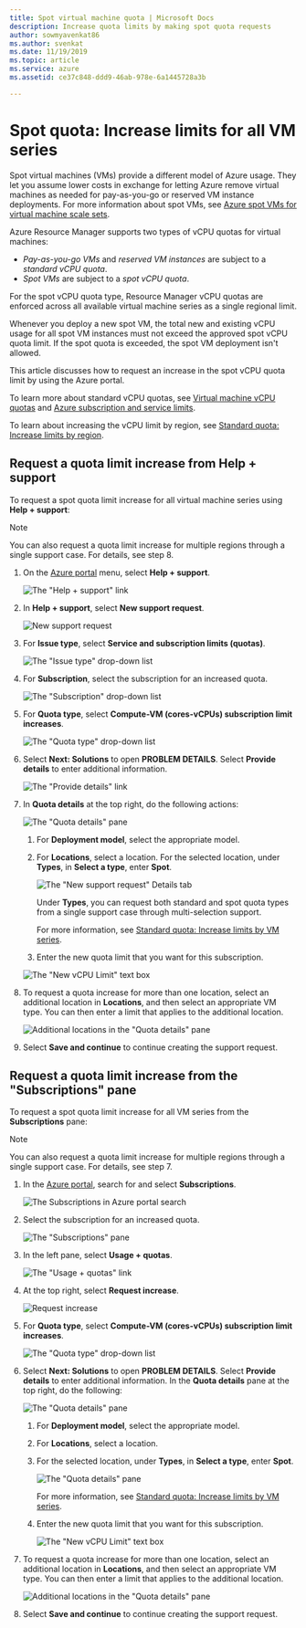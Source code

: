 ```yaml
---
title: Spot virtual machine quota | Microsoft Docs
description: Increase quota limits by making spot quota requests
author: sowmyavenkat86
ms.author: svenkat
ms.date: 11/19/2019
ms.topic: article
ms.service: azure
ms.assetid: ce37c848-ddd9-46ab-978e-6a1445728a3b

---
```


# Spot quota: Increase limits for all VM series

Spot virtual machines (VMs) provide a different model of Azure usage. They let you assume lower costs in exchange for letting Azure remove virtual machines as needed for pay-as-you-go or reserved VM instance deployments. For more information about spot VMs, see [Azure spot VMs for virtual machine scale sets](../../virtual-machine-sets/use-spot.md).

Azure Resource Manager supports two types of vCPU quotas for virtual machines:

* *Pay-as-you-go VMs* and *reserved VM instances* are subject to a *standard vCPU quota*.
* *Spot VMs* are subject to a *spot vCPU quota*.

For the spot vCPU quota type, Resource Manager vCPU quotas are enforced across all available virtual machine series as a single regional limit.

Whenever you deploy a new spot VM, the total new and existing vCPU usage for all spot VM instances must not exceed the approved spot vCPU quota limit. If the spot quota is exceeded, the spot VM deployment isn't allowed.

This article discusses how to request an increase in the spot vCPU quota limit by using the Azure portal.

To learn more about standard vCPU quotas, see [Virtual machine vCPU quotas](../../virtual-machines/windows/quotas.md) and [Azure subscription and service limits](https://aka.ms/quotalimits). 

To learn about increasing the vCPU limit by region, see [Standard quota: Increase limits by region](regional-quota-requests.md).

## Request a quota limit increase from Help + support

To request a spot quota limit increase for all virtual machine series using **Help + support**:

> [!NOTE]
> You can also request a quota limit increase for multiple regions through a single support case. For details, see step 8.

1. On the [Azure portal](https://portal.azure.com) menu, select **Help + support**.

   ![The "Help + support" link](./media/resource-manager-core-quotas-request/helpsupport.png)

1. In **Help + support**, select **New support request**.

    ![New support request](./media/resource-manager-core-quotas-request/newsupportrequest.png)

1. For **Issue type**, select **Service and subscription limits (quotas)**.

   ![The "Issue type" drop-down list](./media/resource-manager-core-quotas-request/issuetypedropdown.png)

1. For **Subscription**, select the subscription for an increased quota.

   ![The "Subscription" drop-down list](./media/resource-manager-core-quotas-request/select-subscription-sr.png)

1. For **Quota type**, select **Compute-VM (cores-vCPUs) subscription limit increases**.

   ![The "Quota type" drop-down list](./media/resource-manager-core-quotas-request/select-quota-type.png)

1. Select **Next: Solutions** to open **PROBLEM DETAILS**. Select **Provide details** to enter additional information.

   ![The "Provide details" link](./media/resource-manager-core-quotas-request/provide-details.png)

1. In **Quota details** at the top right, do the following actions:

   ![The "Quota details" pane](./media/resource-manager-core-quotas-request/3-7.png)

   1. For **Deployment model**, select the appropriate model.

   1. For **Locations**, select a location. For the selected location, under **Types**, in **Select a type**, enter **Spot**.

      ![The "New support request" Details tab](./media/resource-manager-core-quotas-request/3-8.png)

       Under **Types**, you can request both standard and spot quota types from a single support case through multi-selection support.

       For more information, see [Standard quota: Increase limits by VM series](per-vm-quota-requests.md).

   1. Enter the new quota limit that you want for this subscription.

   ![The "New vCPU Limit" text box](./media/resource-manager-core-quotas-request/3-9.png)

1. To request a quota increase for more than one location, select an additional location in **Locations**, and then select an appropriate VM type. You can then enter a limit that applies to the additional location.

   ![Additional locations in the "Quota details" pane](./media/resource-manager-core-quotas-request/3-10.png)

1. Select **Save and continue** to continue creating the support request.

## Request a quota limit increase from the "Subscriptions" pane

To request a spot quota limit increase for all VM series from the **Subscriptions** pane:

> [!NOTE]
> You can also request a quota limit increase for multiple regions through a single support case. For details, see step 7.

1. In the [Azure portal](https://portal.azure.com), search for and select **Subscriptions**.

   ![The Subscriptions in Azure portal search](./media/resource-manager-core-quotas-request/subscriptions.png)

1. Select the subscription for an increased quota.

   ![The "Subscriptions" pane](./media/resource-manager-core-quotas-request/select-subscription.png)

1. In the left pane, select **Usage + quotas**.

   ![The "Usage + quotas" link](./media/resource-manager-core-quotas-request/select-usage-quotas.png)

1. At the top right, select **Request increase**.

   ![Request increase](./media/resource-manager-core-quotas-request/request-increase.png)

1. For **Quota type**, select **Compute-VM (cores-vCPUs) subscription limit increases**.

   ![The "Quota type" drop-down list](./media/resource-manager-core-quotas-request/select-quota-type.png)

1. Select **Next: Solutions** to open **PROBLEM DETAILS**. Select **Provide details** to enter additional information. In the **Quota details** pane at the top right, do the following:

   ![The "Quota details" pane](./media/resource-manager-core-quotas-request/3-2-6.png)

   1. For **Deployment model**, select the appropriate model.

   1. For **Locations**, select a location.

   1. For the selected location, under **Types**, in **Select a type**, enter **Spot**.

      ![The "Quota details" pane](./media/resource-manager-core-quotas-request/3-2-7.png)

      For more information, see [Standard quota: Increase limits by VM series](per-vm-quota-requests.md).

   1. Enter the new quota limit that you want for this subscription.

      ![The "New vCPU Limit" text box](./media/resource-manager-core-quotas-request/3-2-8.png)

1. To request a quota increase for more than one location, select an additional location in **Locations**, and then select an appropriate VM type. You can then enter a limit that applies to the additional location.

   ![Additional locations in the "Quota details" pane](./media/resource-manager-core-quotas-request/3-2-9.png)

1. Select **Save and continue** to continue creating the support request.

